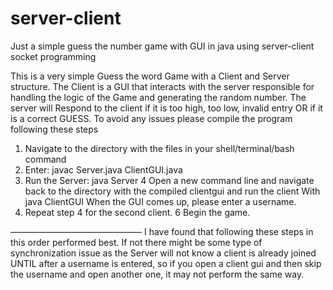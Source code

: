# server-client

Just a simple guess the number game with GUI in java using server-client socket programming

This is a very simple Guess the word Game with a Client and Server structure.
The Client is a GUI that interacts with the server responsible for handling the logic of the
Game and generating the random number. The server will Respond to the client if it is too high, too low, invalid entry OR if it is a correct GUESS.
To avoid any issues please compile the program following these steps

1. Navigate to the directory with the files in your shell/terminal/bash command
2. Enter: javac Server.java ClientGUI.java
3. Run the Server: java Server
   4 Open a new command line and navigate back to the directory with the compiled clientgui and run the client
   With java ClientGUI
   When the GUI comes up, please enter a username.
4. Repeat step 4 for the second client.
   6 Begin the game.

———————————————
I have found that following these steps in this order performed best. If not there might be some type of synchronization issue as the Server will not know a client is already joined UNTIL after a username is entered, so if you open a client gui and then skip the username and open another one, it may not perform the same way.
